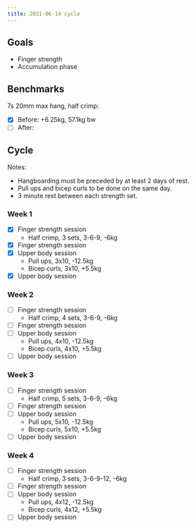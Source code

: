 ```yaml
---
title: 2021-06-14 cycle
---
```

## Goals

- Finger strength
- Accumulation phase

## Benchmarks

7s 20mm max hang, half crimp:

- [x] Before: +6.25kg, 57.1kg bw
- [ ] After:

## Cycle

Notes:

- Hangboarding must be preceded by at least 2 days of rest.
- Pull ups and bicep curls to be done on the same day.
- 3 minute rest between each strength set.

### Week 1

- [x] Finger strength session
    - Half crimp, 3 sets, 3-6-9, -6kg
- [x] Finger strength session
- [x] Upper body session
    - Pull ups, 3x10, -12.5kg
    - Bicep curls, 3x10, +5.5kg
- [x] Upper body session

### Week 2

- [ ] Finger strength session
    - Half crimp, 4 sets, 3-6-9, -6kg
- [ ] Finger strength session
- [ ] Upper body session
    - Pull ups, 4x10, -12.5kg
    - Bicep curls, 4x10, +5.5kg
- [ ] Upper body session

### Week 3

- [ ] Finger strength session
    - Half crimp, 5 sets, 3-6-9, -6kg
- [ ] Finger strength session
- [ ] Upper body session
    - Pull ups, 5x10, -12.5kg
    - Bicep curls, 5x10, +5.5kg
- [ ] Upper body session

### Week 4

- [ ] Finger strength session
    - Half crimp, 3 sets, 3-6-9-12, -6kg
- [ ] Finger strength session
- [ ] Upper body session
    - Pull ups, 4x12, -12.5kg
    - Bicep curls, 4x12, +5.5kg
- [ ] Upper body session
